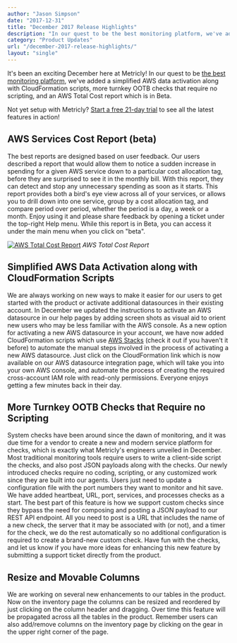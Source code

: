 ```yaml
---
author: "Jason Simpson"
date: "2017-12-31"
title: "December 2017 Release Highlights"
description: "In our quest to be the best monitoring platform, we've added total cost report, OOTB checks, and new column controls to the product this month."
category: "Product Updates"
url: "/december-2017-release-highlights/"
layout: "single"
---
```


It's been an exciting December here at Metricly! In our quest to be [the best monitoring platform](/aws-cost-tool), we've added a simplified AWS data activation along with CloudFormation scripts, more turnkey OOTB checks that require no scripting, and an AWS Total Cost report which is in Beta.

 Not yet setup with Metricly? [Start a free 21-day trial](/signup) to see all the latest features in action!

AWS Services Cost Report (beta)
-------------------------------

The best reports are designed based on user feedback. Our users described a report that would allow them to notice a sudden increase in spending for a given AWS service down to a particular cost allocation tag, before they are surprised to see it in the monthly bill. With this report, they can detect and stop any unnecessary spending as soon as it starts. This report provides both a bird's eye view across all of your services, or allows you to drill down into one service, group by a cost allocation tag, and compare period over period, whether the period is a day, a week or a month. Enjoy using it and please share feedback by opening a ticket under the top-right Help menu. While this report is in Beta, you can access it under the main menu when you click on "beta".

[![AWS Total Cost Report](https://s3-us-west-2.amazonaws.com/com-netuitive-app-usw2-public/wp-content/uploads/2018/02/TotalCost-1024x257.png)](https://s3-us-west-2.amazonaws.com/com-netuitive-app-usw2-public/wp-content/uploads/2018/02/TotalCost.png)
*AWS Total Cost Report*

Simplified AWS Data Activation along with CloudFormation Scripts
----------------------------------------------------------------

We are always working on new ways to make it easier for our users to get started with the product or activate additional datasources in their existing account. In December we updated the instructions to activate an AWS datasource in our help pages by adding screen shots as visual aid to orient new users who may be less familiar with the AWS console. As a new option for activating a new AWS datasource in your account, we have now added CloudFormation scripts which use [AWS Stacks](https://docs.aws.amazon.com/AWSCloudFormation/latest/UserGuide/stacks.html) (check it out if you haven't it before) to automate the manual steps involved in the process of activating a new AWS datasource. Just click on the CloudFormation link which is now available on our AWS datasource integration page, which will take you into your own AWS console, and automate the process of creating the required cross-account IAM role with read-only permissions. Everyone enjoys getting a few minutes back in their day.

More Turnkey OOTB Checks that Require no Scripting
--------------------------------------------------

System checks have been around since the dawn of monitoring, and it was due time for a vendor to create a new and modern service platform for checks, which is exactly what Metricly's engineers unveiled in December. Most traditional monitoring tools require users to write a client-side script the checks, and also post JSON payloads along with the checks. Our newly introduced checks require no coding, scripting, or any customized work since they are built into our agents. Users just need to update a configuration file with the port numbers they want to monitor and hit save. We have added heartbeat, URL, port, services, and processes checks as a start. The best part of this feature is how we support custom checks since they bypass the need for composing and posting a JSON payload to our REST API endpoint. All you need to post is a URL that includes the name of a new check, the server that it may be associated with (or not), and a timer for the check, we do the rest automatically so no additional configuration is required to create a brand-new custom check. Have fun with the checks, and let us know if you have more ideas for enhancing this new feature by submitting a support ticket directly from the product. 

Resize and Movable Columns
--------------------------

We are working on several new enhancements to our tables in the product. Now on the inventory page the columns can be resized and reordered by just clicking on the column header and dragging. Over time this feature will be propagated across all the tables in the product. Remember users can also add/remove columns on the inventory page by clicking on the gear in the upper right corner of the page.
